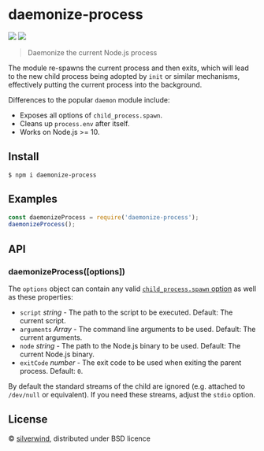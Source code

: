 # daemonize-process
[![](https://img.shields.io/npm/v/daemonize-process.svg?style=flat)](https://www.npmjs.org/package/daemonize-process) [![](https://img.shields.io/npm/dm/daemonize-process.svg)](https://www.npmjs.org/package/daemonize-process)

> Daemonize the current Node.js process

The module re-spawns the current process and then exits, which will lead to the new child process being adopted by `init` or similar mechanisms, effectively putting the current process into the background.

Differences to the popular `daemon` module include:

- Exposes all options of `child_process.spawn`.
- Cleans up `process.env` after itself.
- Works on Node.js >= 10.

## Install

```console
$ npm i daemonize-process
```

## Examples

```js
const daemonizeProcess = require('daemonize-process');
daemonizeProcess();
```

## API

### daemonizeProcess([options])

The `options` object can contain any valid [`child_process.spawn` option](https://nodejs.org/api/child_process.html#child_process_child_process_spawn_command_args_options) as well as these properties:

- `script` *string* - The path to the script to be executed. Default: The current script.
- `arguments` *Array* - The command line arguments to be used. Default: The current arguments.
- `node` *string* - The path to the Node.js binary to be used. Default: The current Node.js binary.
- `exitCode` *number* - The exit code to be used when exiting the parent process. Default: `0`.

By default the standard streams of the child are ignored (e.g. attached to `/dev/null` or equivalent). If you need these streams, adjust the `stdio` option.

## License

© [silverwind](https://github.com/silverwind), distributed under BSD licence
